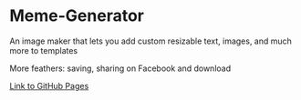 # Meme-Generator

<p>An image maker that lets you add custom resizable text, images, and much more to templates</p>
<p>More feathers: saving, sharing on Facebook and download</p>

<a href="https://shanikupiec.github.io/Meme-Generator/" target="blank">Link to GitHub Pages</a>
